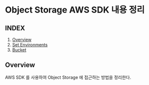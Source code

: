# Object Storage AWS SDK 내용 정리

## INDEX

1. [Overview](#overview)
2. [Set Environments](./docs/01.SetEnvrionments.md)
3. [Bucket](./docs/02.Bucket.md)

## Overview

AWS SDK 를 사용하여 Object Storage 에 접근하는 방법을 정리한다.
